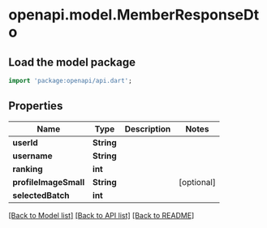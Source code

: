 # openapi.model.MemberResponseDto

## Load the model package
```dart
import 'package:openapi/api.dart';
```

## Properties
Name | Type | Description | Notes
------------ | ------------- | ------------- | -------------
**userId** | **String** |  | 
**username** | **String** |  | 
**ranking** | **int** |  | 
**profileImageSmall** | **String** |  | [optional] 
**selectedBatch** | **int** |  | 

[[Back to Model list]](../README.md#documentation-for-models) [[Back to API list]](../README.md#documentation-for-api-endpoints) [[Back to README]](../README.md)


